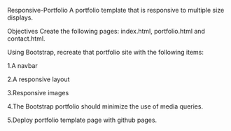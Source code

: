 Responsive-Portfolio
A portfolio template that is responsive to multiple size displays.

Objectives
Create the following pages: index.html, portfolio.html and contact.html.


Using Bootstrap, recreate that portfolio site with the following items:


1.A navbar


2.A responsive layout


3.Responsive images


4.The Bootstrap portfolio should minimize the use of media queries.


5.Deploy portfolio template page with github pages.

